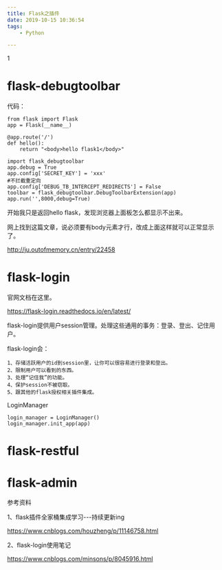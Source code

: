 ```yaml
---
title: Flask之插件
date: 2019-10-15 10:36:54
tags:
	- Python

---
```


1

# flask-debugtoolbar

代码：

```
from flask import Flask
app = Flask(__name__)

@app.route('/')
def hello():
    return "<body>hello flask1</body>"

import flask_debugtoolbar
app.debug = True
app.config['SECRET_KEY'] = 'xxx'
#不拦截重定向
app.config['DEBUG_TB_INTERCEPT_REDIRECTS'] = False
toolbar = flask_debugtoolbar.DebugToolbarExtension(app)
app.run('',8000,debug=True)
```

开始我只是返回hello flask，发现浏览器上面板怎么都显示不出来。

网上找到这篇文章，说必须要有body元素才行，改成上面这样就可以正常显示了。

http://ju.outofmemory.cn/entry/22458

# flask-login

官网文档在这里。

https://flask-login.readthedocs.io/en/latest/

flask-login提供用户session管理。处理这些通用的事务：登录、登出、记住用户。

flask-login会：

```
1、存储活跃用户的id到session里，让你可以很容易进行登录和登出。
2、限制用户可以看到的东西。
3、处理“记住我”的功能。
4、保护session不被窃取。
5、跟其他的flask授权相关插件集成。
```

LoginManager

```
login_manager = LoginManager()
login_manager.init_app(app)
```



# flask-restful

# flask-admin



参考资料

1、flask插件全家桶集成学习---持续更新ing

https://www.cnblogs.com/houzheng/p/11146758.html

2、flask-login使用笔记

https://www.cnblogs.com/minsons/p/8045916.html